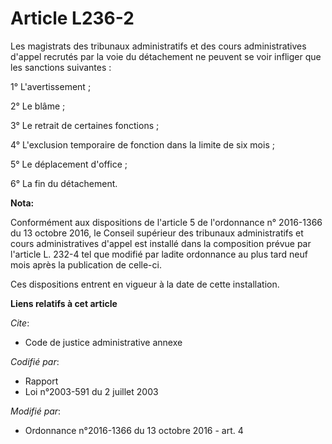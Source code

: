 # Article L236-2

Les magistrats des tribunaux administratifs et des cours administratives d'appel recrutés par la voie du détachement ne
peuvent se voir infliger que les sanctions suivantes :

1° L'avertissement ;

2° Le blâme ;

3° Le retrait de certaines fonctions ;

4° L'exclusion temporaire de fonction dans la limite de six mois ;

5° Le déplacement d'office ;

6° La fin du détachement.

**Nota:**

Conformément aux dispositions de l'article 5 de l'ordonnance n° 2016-1366 du 13 octobre 2016, le Conseil supérieur des
tribunaux administratifs et cours administratives d'appel est installé dans la composition prévue par l'article L. 232-4 tel
que modifié par ladite ordonnance au plus tard neuf mois après la publication de celle-ci. 

Ces dispositions entrent en vigueur à la date de cette installation.

**Liens relatifs à cet article**

_Cite_:

  - Code de justice administrative annexe

_Codifié par_:

  - Rapport
  - Loi n°2003-591 du 2 juillet 2003

_Modifié par_:

  - Ordonnance n°2016-1366 du 13 octobre 2016 - art. 4
